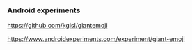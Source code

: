 ### Android experiments 

https://github.com/kgisl/giantemoji


https://www.androidexperiments.com/experiment/giant-emoji
